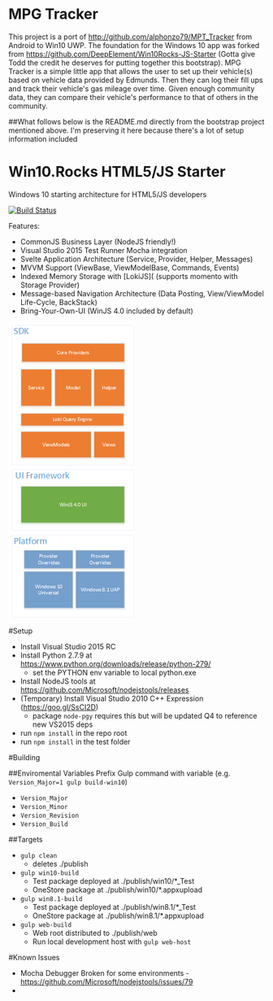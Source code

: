 # MPG Tracker
This project is a port of http://github.com/alphonzo79/MPT_Tracker from Android to Win10 UWP. The foundation for the Windows 10 app was forked from https://github.com/DeepElement/Win10Rocks-JS-Starter (Gotta give Todd the credit he deserves for putting together this bootstrap).
MPG Tracker is a simple little app that allows the user to set up their vehicle(s) based on vehicle data provided by Edmunds. Then they can log their fill ups and track their vehicle's gas mileage over time. Given enough community data, they can compare their vehicle's performance to that of others in the community.

##What follows below is the README.md directly from the bootstrap project mentioned above. I'm preserving it here because there's a lot of setup information included

# Win10.Rocks HTML5/JS Starter
Windows 10 starting architecture for HTML5/JS developers

[![Build Status](https://travis-ci.org/DeepElement/Win10Rocks-JS-Starter.svg?branch=master)](https://travis-ci.org/DeepElement/Win10Rocks-JS-Starter)

Features:

- CommonJS Business Layer (NodeJS friendly!)
- Visual Studio 2015 Test Runner Mocha integration
- Svelte Application Architecture (Service, Provider, Helper, Messages)
- MVVM Support (ViewBase, ViewModelBase, Commands, Events)
- Indexed Memory Storage with [LokiJS]( (supports momento with Storage Provider)
- Message-based Navigation Architecture (Data Posting, View/ViewModel Life-Cycle, BackStack)
- Bring-Your-Own-UI (WinJS 4.0 included by default)

![Architecture](docs/architecture.png)

#Setup
- Install Visual Studio 2015 RC
- Install Python 2.7.9 at https://www.python.org/downloads/release/python-279/
	- set the PYTHON env variable to local python.exe
- Install NodeJS tools at https://github.com/Microsoft/nodejstools/releases 
- (Temporary) Install Visual Studio 2010 C++ Expression (https://goo.gl/SsCI2D)
	- package `node-pgy` requires this but will be updated Q4 to reference new VS2015 deps 
- run `npm install` in the repo root
- run `npm install` in the test folder 

#Building

##Enviromental Variables
Prefix Gulp command with variable (e.g. `Version_Major=1 gulp build-win10`)

- `Version_Major`
- `Version_Minor`
- `Version_Revision`
- `Version_Build`

##Targets

- `gulp clean` 
	- deletes ./publish
- `gulp win10-build`
	- Test package deployed at ./publish/win10/*_Test
	- OneStore package at ./publish/win10/*.appxupload
- `gulp win8.1-build`
	- Test package deployed at ./publish/win8.1/*_Test
	- OneStore package at ./publish/win8.1/*.appxupload
- `gulp web-build`
	- Web root distributed to ./publish/web
	- Run local development host with `gulp web-host`

#Known Issues

- Mocha Debugger Broken for some environments - https://github.com/Microsoft/nodejstools/issues/79
- 
